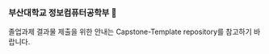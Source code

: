 ### 부산대학교 정보컴퓨터공학부 👋

졸업과제 결과물 제출을 위한 안내는 Capstone-Template repository를 참고하기 바랍니다.

<!--
**PNUCSE/PNUCSE** is a ✨ _special_ ✨ repository because its `README.md` (this file) appears on your GitHub profile.

Here are some ideas to get you started:

- 🔭 I’m currently working on ...
- 🌱 I’m currently learning ...
- 👯 I’m looking to collaborate on ...
- 🤔 I’m looking for help with ...
- 💬 Ask me about ...
- 📫 How to reach me: ...
- 😄 Pronouns: ...
- ⚡ Fun fact: ...
-->
